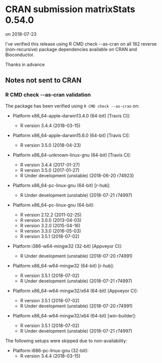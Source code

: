 # CRAN submission matrixStats 0.54.0

on 2018-07-23

I've verified this release using R CMD check --as-cran on all 182 reverse (non-recursive) package dependencies available on CRAN and Bioconductor.

Thanks in advance


## Notes not sent to CRAN

### R CMD check --as-cran validation

The package has been verified using `R CMD check --as-cran` on:

* Platform x86_64-apple-darwin13.4.0 (64-bit) [Travis CI]:
  - R version 3.4.4 (2018-03-15)

* Platform x86_64-apple-darwin15.6.0 (64-bit) [Travis CI]:
  - R version 3.5.0 (2018-04-23)

* Platform x86_64-unknown-linux-gnu (64-bit) [Travis CI]:
  - R version 3.4.4 (2017-01-27)
  - R version 3.5.0 (2017-01-27)
  - R Under development (unstable) (2018-06-20 r74923)

* Platform x86_64-pc-linux-gnu (64-bit) [r-hub]:
  - R Under development (unstable) (2018-07-21 r74997)

* Platform x86_64-pc-linux-gnu (64-bit):
  - R version 2.12.2 (2011-02-25)
  - R version 3.0.0 (2013-04-03)
  - R version 3.2.0 (2015-04-16)
  - R version 3.3.0 (2016-05-03)
  - R version 3.5.1 (2018-07-02)

* Platform i386-w64-mingw32 (32-bit) [Appveyor CI]:
  - R Under development (unstable) (2018-07-20 r74991)

* Platform x86_64-w64-mingw32 (64-bit) [r-hub]:
  - R version 3.5.1 (2018-07-02)
  - R Under development (unstable) (2018-07-21 r74997)

* Platform x86_64-w64-mingw32/x64 (64-bit) [Appveyor CI]:
  - R version 3.5.1 (2018-07-02)
  - R Under development (unstable) (2018-07-20 r74991)

* Platform x86_64-w64-mingw32/x64 (64-bit) [win-builder]:
  - R version 3.5.1 (2018-07-02)
  - R Under development (unstable) (2018-07-21 r74997)


The following setups were skipped due to non-availability:

* Platform i686-pc-linux-gnu (32-bit):
  - R version 3.4.4 (2018-03-15)
